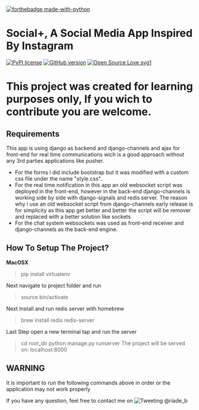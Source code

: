 [![forthebadge made-with-python](http://ForTheBadge.com/images/badges/made-with-python.svg)](https://www.python.org/)

# Social+, A Social Media App Inspired By Instagram
[![PyPI license](https://img.shields.io/pypi/l/ansicolortags.svg)](https://pypi.python.org/pypi/ansicolortags/)
[![GitHub version](https://badge.fury.io/gh/Naereen%2FStrapDown.js.svg)](https://github.com/Naereen/StrapDown.js)
[![Open Source Love svg1](https://badges.frapsoft.com/os/v1/open-source.svg?v=103)](https://github.com/ellerbrock/open-source-badges/)

# This project was created for learning purposes only, If you wich to contribute you are welcome. 

## Requirements 

This app is using django as backend and django-channels and ajax for front-end for real time communications wich is a good approach without any 3rd parties applications like pusher. 

- For the forms i did include bootstrap but it was modified with a custom css file under the name "style.css".
- For the real time notification in this app an old websocket script was deployed in the front-end, however in the back-end django-channels is working side by side with django-signals and redis server. The reason why i use an old websocket script from django-channels early release is for simplicity as this app get better and better the script will be remover and replaced with a better solution like sockets
- For the chat system websockets was used as front-end receiver and django-channels as the back-end engine.

## How To Setup The Project?
**MacOSX**
> pip install virtualenv

Next navigate to project folder and run
> source bin/activate

Next Install and run redis server with homebrew
> brew install redis
> redis-server

Last Step open a new terminal tap and run the server
> cd root_dir
> python manage.py runserver
The project will be served on: localhost:8000

## WARNING
It is important to run the following commands above in order or the application may not work properly

If you have any question, feel free to contact me on
![Tweeting](https://img.shields.io/twitter/url/http/shields.io.svg?style=social) @riade_b

